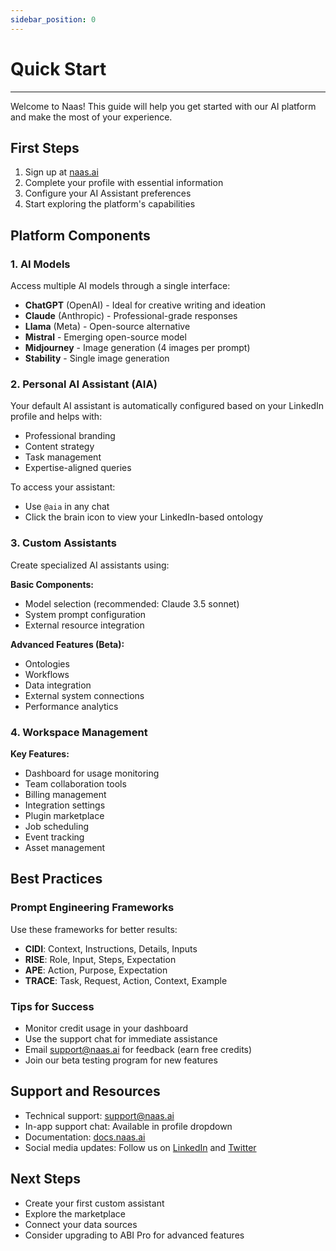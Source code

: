 ```yaml
---
sidebar_position: 0
---
```


# Quick Start
---

Welcome to Naas! This guide will help you get started with our AI platform and make the most of your experience.

## First Steps

1. Sign up at [naas.ai](https://www.naas.ai)
2. Complete your profile with essential information
3. Configure your AI Assistant preferences
4. Start exploring the platform's capabilities

## Platform Components

### 1. AI Models
Access multiple AI models through a single interface:
- **ChatGPT** (OpenAI) - Ideal for creative writing and ideation
- **Claude** (Anthropic) - Professional-grade responses
- **Llama** (Meta) - Open-source alternative
- **Mistral** - Emerging open-source model
- **Midjourney** - Image generation (4 images per prompt)
- **Stability** - Single image generation

### 2. Personal AI Assistant (AIA)
Your default AI assistant is automatically configured based on your LinkedIn profile and helps with:
- Professional branding
- Content strategy
- Task management
- Expertise-aligned queries

To access your assistant:
- Use `@aia` in any chat
- Click the brain icon to view your LinkedIn-based ontology

### 3. Custom Assistants
Create specialized AI assistants using:

**Basic Components:**
- Model selection (recommended: Claude 3.5 sonnet)
- System prompt configuration
- External resource integration

**Advanced Features (Beta):**
- Ontologies
- Workflows
- Data integration
- External system connections
- Performance analytics

### 4. Workspace Management

**Key Features:**
- Dashboard for usage monitoring
- Team collaboration tools
- Billing management
- Integration settings
- Plugin marketplace
- Job scheduling
- Event tracking
- Asset management

## Best Practices

### Prompt Engineering Frameworks
Use these frameworks for better results:
- **CIDI**: Context, Instructions, Details, Inputs
- **RISE**: Role, Input, Steps, Expectation
- **APE**: Action, Purpose, Expectation
- **TRACE**: Task, Request, Action, Context, Example

### Tips for Success
- Monitor credit usage in your dashboard
- Use the support chat for immediate assistance
- Email support@naas.ai for feedback (earn free credits)
- Join our beta testing program for new features

## Support and Resources
- Technical support: support@naas.ai
- In-app support chat: Available in profile dropdown
- Documentation: [docs.naas.ai](https://docs.naas.ai)
- Social media updates: Follow us on [LinkedIn](https://linkedin.com/company/naas-ai) and [Twitter](https://twitter.com/JupyterNaas)

## Next Steps
- Create your first custom assistant
- Explore the marketplace
- Connect your data sources
- Consider upgrading to ABI Pro for advanced features